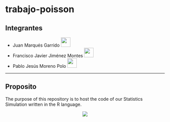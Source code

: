 # trabajo-poisson
## Integrantes
- Juan Marqués Garrido <img src="https://emoji.gg/assets/emoji/4610_Peepo_happy.png" width="30"/>
- Francisco Javier Jiménez Montes <img src="https://emoji.gg/assets/emoji/4610_Peepo_happy.png" width="30"/>
- Pablo Jesús Moreno Polo <img src="https://emoji.gg/assets/emoji/4610_Peepo_happy.png" width="30"/>
---
## Proposito
The purpose of this repository is to host the code of our Statistics Simulation written in the R language.

<p align = "center">
    <img src = "https://sonuprabhu.files.wordpress.com/2016/09/logo-r.png">
</p>
